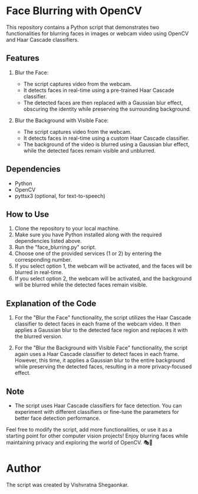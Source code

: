 
# Face Blurring with OpenCV

This repository contains a Python script that demonstrates two functionalities for blurring faces in images or webcam video using OpenCV and Haar Cascade classifiers.

## Features

1. Blur the Face:
   - The script captures video from the webcam.
   - It detects faces in real-time using a pre-trained Haar Cascade classifier.
   - The detected faces are then replaced with a Gaussian blur effect, obscuring the identity while preserving the surrounding background.

2. Blur the Background with Visible Face:
   - The script captures video from the webcam.
   - It detects faces in real-time using a custom Haar Cascade classifier.
   - The background of the video is blurred using a Gaussian blur effect, while the detected faces remain visible and unblurred.

## Dependencies

- Python
- OpenCV
- pyttsx3 (optional, for text-to-speech)

## How to Use

1. Clone the repository to your local machine.
2. Make sure you have Python installed along with the required dependencies listed above.
3. Run the "face_blurring.py" script.
4. Choose one of the provided services (1 or 2) by entering the corresponding number.
5. If you select option 1, the webcam will be activated, and the faces will be blurred in real-time.
6. If you select option 2, the webcam will be activated, and the background will be blurred while the detected faces remain visible.

## Explanation of the Code

1. For the "Blur the Face" functionality, the script utilizes the Haar Cascade classifier to detect faces in each frame of the webcam video. It then applies a Gaussian blur to the detected face region and replaces it with the blurred version.

2. For the "Blur the Background with Visible Face" functionality, the script again uses a Haar Cascade classifier to detect faces in each frame. However, this time, it applies a Gaussian blur to the entire background while preserving the detected faces, resulting in a more privacy-focused effect.

## Note

- The script uses Haar Cascade classifiers for face detection. You can experiment with different classifiers or fine-tune the parameters for better face detection performance.

Feel free to modify the script, add more functionalities, or use it as a starting point for other computer vision projects! Enjoy blurring faces while maintaining privacy and exploring the world of OpenCV. 🎭🎥

# Author

The script was created by Vishvratna Shegaonkar.

